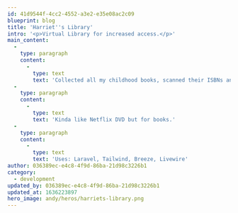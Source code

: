 ```yaml
---
id: 41d9544f-4cc2-4552-a3e2-e35e08ac2c09
blueprint: blog
title: 'Harriet''s Library'
intro: '<p>Virtual Library for increased access.</p>'
main_content:
  -
    type: paragraph
    content:
      -
        type: text
        text: 'Collected all my childhood books, scanned their ISBNs and made a database that folks could add to their list for me to send to them.'
  -
    type: paragraph
    content:
      -
        type: text
        text: 'Kinda like Netflix DVD but for books.'
  -
    type: paragraph
    content:
      -
        type: text
        text: 'Uses: Laravel, Tailwind, Breeze, Livewire'
author: 036389ec-e4c8-4f9d-86ba-21d98c3226b1
category:
  - development
updated_by: 036389ec-e4c8-4f9d-86ba-21d98c3226b1
updated_at: 1636223897
hero_image: andy/heros/harriets-library.png
---
```

